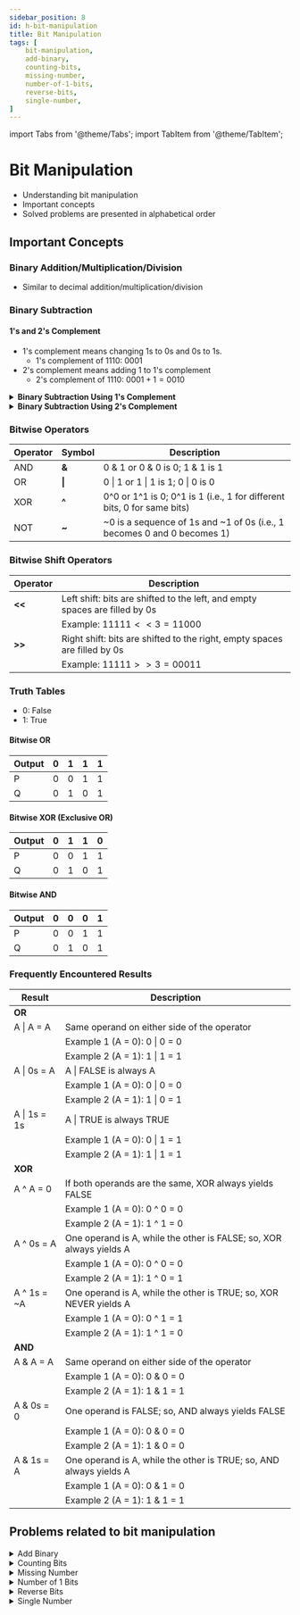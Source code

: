 ```yaml
---
sidebar_position: 8 
id: h-bit-manipulation 
title: Bit Manipulation
tags: [
    bit-manipulation,
    add-binary,
    counting-bits,
    missing-number,
    number-of-1-bits,
    reverse-bits,
    single-number,
]
---
```


import Tabs from '@theme/Tabs';
import TabItem from '@theme/TabItem';

# Bit Manipulation 

- Understanding bit manipulation 
- Important concepts 
- Solved problems are presented in alphabetical order

## Important Concepts

### Binary Addition/Multiplication/Division

- Similar to decimal addition/multiplication/division

### Binary Subtraction

#### 1's and 2's Complement

- 1's complement means changing 1s to 0s and 0s to 1s.
    + 1's complement of $1110$: $0001$
- 2's complement means adding 1 to 1's complement
    + 2's complement of $1110$: $0001 + 1 = 0010$ 

<details> 
<summary> <b>Binary Subtraction Using 1's Complement</b> </summary> 

<!-- #### Binary Subtraction Using 1's Complement -->

- We can subtract B from A using 1's Complement using the following steps:
    1. Both A and B must have same number of bits to start with 
        + 0s can be added in the beginning to make the number of bits equal
    2. Find 1's complement of B
    3. Add A to 1's complement of B
    4. There are two possibilities following the addtion in the step above. 
        + \#1: We'll have 1 extra bit in addition to the total number of bits in A or B.
        + \#2: We'll have the same number of bits as in A or B
    5. In the case of one additional bit, we do the following
        + First, separate the most significant bit (MSB) from the rest of the number
        + MSB is generally the bit farthest to the left of a binary number
        + Second, add the MSB to the rest of the number to get our result
    6. In the case of the same number of bits, we do the following
        + First, take 1's complement of the number 
        + Second, add a negative sign in front of it to get our result
- Example 1: $A = 1000$ and $B = 1110$ 
    1. 1's complement of B: $0001$
    2. $1000 + 0001 = 1001$
    3. 1's complement of $1001$ = $0110$ 
    4. $A - B = -0110$
- Example 2: $A = 1110$ and $B = 1000$ 
    1. 1's complement of B: $0111$
    2. $1110 + 0111 = 10101$
    3. We have $1$ (MSB) and $0101$
    4. $0101 + 0001 = 0110$
    5. $A - B = 0110$

</details>

<details> 
<summary> <b>Binary Subtraction Using 2's Complement</b> </summary> 

- We can subtract B from A using 2's Complement using the following steps:
    1. Both A and B must have same number of bits to start with 
        + 0s can be added in the beginning to make the number of bits equal
    2. Find 2's complement of B
    3. Add A to 2's complement of B
    4. There are two possibilities following the addtion in the step above. 
        + \#1: We'll have 1 extra bit in addition to the total number of bits in A or B.
        + \#2: We'll have the same number of bits as in A or B
    5. In the case of one additional bit, we do the following
        + Separate the most significant bit (MSB) from the rest of the number
        + MSB is generally the bit farthest to the left of a binary number
        + The rest of the number (without the MSB) is our result
    6. In the case of the same number of bits, we do the following
        + First, take 2's complement of the number 
        + Second, add a negative sign in front of it to get our result
- Example 1: $A = 1000$ and $B = 1110$ 
    1. 2's complement of B: $0010$
    2. $1000 + 0010 = 1010$
    3. 2's complement of $1010$ = $0110$ 
    4. $A - B = -0110$
- Example 2: $A = 1110$ and $B = 1000$ 
    1. 2's complement of B: $1000$
    2. $1110 + 1000 = 10110$
    3. We have $1$ (MSB) and $0110$
    4. $A - B = 0110$

</details>

### Bitwise Operators

|   Operator    |   Symbol  | Description                                                                |
|---------------|-----------|----------------------------------------------------------------------------|
|   AND         |   **&**   |   0 & 1 or 0 & 0 is 0; 1 & 1 is 1                                          |
|   OR          |   **\|**  |   0 \| 1 or 1 \| 1 is 1; 0 \| 0 is 0                                       |
|   XOR         |   **^**   |   0^0 or 1^1 is 0; 0^1 is 1 (i.e., 1 for different bits, 0 for same bits)  |
|   NOT         |   **\~**  |   ~0 is a sequence of 1s and ~1 of 0s (i.e., 1 becomes 0 and 0 becomes 1)  |

### Bitwise Shift Operators

|   Operator   |    Description                                                                 |
|--------------|--------------------------------------------------------------------------------|
|   **<<**     |    Left shift: bits are shifted to the left, and empty spaces are filled by 0s |
|              |    Example: $11111 << 3 = 11000$                                                |
|   **>>**     |    Right shift: bits are shifted to the right, empty spaces are filled by 0s   |
|              |    Example: $11111 >> 3 = 00011$                                               |

### Truth Tables

- 0: False
- 1: True 

#### Bitwise OR

|   Output  |   0   |   1   |   1  |    1   |
------------|-------|-------|------|--------|
|     P     |   0   |   0   |   1  |    1   | 
|     Q     |   0   |   1   |   0  |    1   |

#### Bitwise XOR (Exclusive OR)

|   Output  |   0   |   1   |   1  |    0   |
------------|-------|-------|------|--------|
|     P     |   0   |   0   |   1  |    1   | 
|     Q     |   0   |   1   |   0  |    1   |

#### Bitwise AND 

|   Output  |   0   |   0   |   0  |    1   |
------------|-------|-------|------|--------|
|     P     |   0   |   0   |   1  |    1   | 
|     Q     |   0   |   1   |   0  |    1   |

### Frequently Encountered Results 

|   Result          |    Description                                                            |
|-------------------|---------------------------------------------------------------------------|
|                                           **OR**                                              |
|   A \| A = A      |   Same operand on either side of the operator                             | 
|                   |   Example 1 (A = 0): 0 \| 0 = 0                                            |
|                   |   Example 2 (A = 1): 1 \| 1 = 1                                            | 
|   A \| 0s = A     |   A \| FALSE is always A                                                  | 
|                   |   Example 1 (A = 0): 0 \| 0 = 0                                            |
|                   |   Example 2 (A = 1): 1 \| 0 = 1                                            | 
|   A \| 1s = 1s    |   A \| TRUE is always TRUE                                                | 
|                   |   Example 1 (A = 0): 0 \| 1 = 1                                            |
|                   |   Example 2 (A = 1): 1 \| 1 = 1                                            | 
|                                           **XOR**                                             |
|   A ^ A = 0       |   If both operands are the same, XOR always yields FALSE                  | 
|                   |   Example 1 (A = 0): 0 ^ 0 = 0                                            |
|                   |   Example 2 (A = 1): 1 ^ 1 = 0                                            | 
|   A ^ 0s = A      |   One operand is A, while the other is FALSE; so, XOR always yields A     | 
|                   |   Example 1 (A = 0): 0 ^ 0 = 0                                            |
|                   |   Example 2 (A = 1): 1 ^ 0 = 1                                            | 
|   A ^ 1s = ~A     |   One operand is A, while the other is TRUE; so, XOR NEVER yields A       |
|                   |   Example 1 (A = 0): 0 ^ 1 = 1                                            |
|                   |   Example 2 (A = 1): 1 ^ 1 = 0                                            | 
|                                           **AND**                                             |
|   A & A = A       |   Same operand on either side of the operator                             | 
|                   |   Example 1 (A = 0): 0 & 0 = 0                                            |
|                   |   Example 2 (A = 1): 1 & 1 = 1                                            | 
|   A & 0s = 0      |   One operand is FALSE; so, AND always yields FALSE                       | 
|                   |   Example 1 (A = 0): 0 & 0 = 0                                            |
|                   |   Example 2 (A = 1): 1 & 0 = 0                                            | 
|   A & 1s = A      |   One operand is A, while the other is TRUE; so, AND always yields A      | 
|                   |   Example 1 (A = 0): 0 & 1 = 0                                            |
|                   |   Example 2 (A = 1): 1 & 1 = 1                                            | 

## Problems related to bit manipulation 

<details> 
<summary> Add Binary </summary> 

### [↗ See LeetCode Problem #67](https://leetcode.com/problems/add-binary/)

<Tabs>
<TabItem value="java" label="Java">

```java showLineNumbers
import java.math.BigInteger;

public class Solution {
    static String addBinary(String a, String b) {
        //  Approach 1: Might not be acceptable to the interviwer
//        return Integer.toBinaryString(
//                Integer.parseInt(a,2) + Integer.parseInt(b, 2));

        //  Approach 2: XOR a and b (to get respone without carry)
        //      AND a and b and then left shift by 1 (<< 1)
        //          (to get respone with carry)
        //      Set a = the respone without carry
        //      Set b = the respone with carry
        //      Continue while carry != 0

        BigInteger bigA = new BigInteger(a, 2);
        BigInteger bigB = new BigInteger(b, 2);

        BigInteger bigZero = new BigInteger("0", 2);

        BigInteger temp;
        BigInteger carry;

        while (bigB.compareTo(bigZero) != 0) {
            temp = bigA.xor(bigB);
            carry = bigA.and(bigB).shiftLeft(1);

            //  Update bigA
            bigA = temp;
            //  Update bigB
            bigB = carry;
        }

        return bigA.toString(2);
    }

    public static void main(String[] args) {
        // Example 1:
        String a1 = "11";
        String b1 = "1";
        //  O/P: "100"

        // Example 2:
         String a2 = "1010";
         String b2 = "1011";
        //  O/P: "10101"

        System.out.println(addBinary(a1, b1));
        System.out.println(addBinary(a2, b2));

    }
}
```

</TabItem>
</Tabs>

</details>

<details> 
<summary> Counting Bits </summary> 

### [↗ See LeetCode Problem #338](https://leetcode.com/problems/counting-bits/)

<Tabs>
<TabItem value="java" label="Java">

```java showLineNumbers
import java.util.Arrays;

public class Solution {
    static int[] countBits(int n) {

        int[] ans = new int[n + 1];

        for (int i = 1; i <= n; ++i) {

            //  i / 2 is i >> 1 (bit right shift operation)
            //  i % 2 is i & 1
            ans[i] = ans[i >> 1] + (i & 1);

        }

        return ans;
    }

    public static void main(String[] args) {

        // Example 1:
        int n1 = 2;
        //  O/P: [0,1,1]

        // Example 2:
        int n2 = 5;
        //  O/P: [0,1,1,2,1,2]

        // Example 3:
        int n3 = 55;

        System.out.println(Arrays.toString(countBits(n1)));
        System.out.println(Arrays.toString(countBits(n2)));
        System.out.println(Arrays.toString(countBits(n3)));

    }
}
```

</TabItem>
</Tabs>

</details>

<details> 
<summary> Missing Number </summary> 

### [↗ See LeetCode Problem #268](https://leetcode.com/problems/missing-number/)

<Tabs>
<TabItem value="java" label="Java">

```java showLineNumbers
public class Solution {
    static int missingNumber(int[] nums) {

        //  nums.length will always be in the given array
        //      but it won't appear as an index in the for loop
        int missing = nums.length;

        for (int i = 0; i < nums.length; i++) {
            missing ^= nums[i] ^ i;
        }

        return missing;
    }

    public static void main(String[] args) {

        // Example 1:
        int[] nums1 = {3, 0, 1};
        //  O/P: 2

        // Example 2:
        int[] nums2 = {0, 1};
        //  O/P: 2

        // Example 3:
        int[] nums3 = {9, 6, 4, 2, 3, 5, 7, 0, 1};
        //  O/P: 8

        // Example 4:
        int[] nums4 = {2, 0, 3};
        //  O/P: 2
        // 3^2^0^0^1^3^2

        System.out.println("Example 1: " + missingNumber(nums1));
        System.out.println("Example 2: " + missingNumber(nums2));
        System.out.println("Example 3: " + missingNumber(nums3));
        System.out.println("Example 4: " + missingNumber(nums4));

    }
 }
```

</TabItem>
</Tabs>

</details>

<details> 
<summary> Number of 1 Bits </summary> 

### [↗ See LeetCode Problem #191](https://leetcode.com/problems/number-of-1-bits/)

<Tabs>
<TabItem value="java" label="Java">

```java showLineNumbers
public class Solution {
    static int hammingWeight(int n) {
        int sum = 0;

        while (n != 0) {
            sum++;
            n = n & (n - 1);
//            n &= (n - 1);
        }

        return sum;
    }

    public static void main(String[] args) {

        // Example 1:
        int n1 = 0B00000000000000000000000000001011;
        //  O/P: 3

        // Example 2:
        int n2 = 0B00000000000000000000000010000000;
        //  O/P: 1

        //  Need to signed number issue
        // Example 3:
        //Input: n3 = 11111111111111111111111111111101
        //Output: 31

        System.out.println(hammingWeight(n1));
        System.out.println(Integer.toBinaryString(hammingWeight(n1)));
        System.out.println(hammingWeight(n2));
        System.out.println(Integer.toBinaryString(hammingWeight(n2)));
    }
}
```

</TabItem>
</Tabs>

</details>

<details> 
<summary> Reverse Bits </summary> 

### [↗ See LeetCode Problem #190](https://leetcode.com/problems/reverse-bits/)

<Tabs>
<TabItem value="java" label="Java">

```java showLineNumbers
// Doesn't work with negative signed integer

public class Solution {
    static int reverseBits(int n) {
        //   If n is 0 return 0
        if (n == 0) {
            return 0;
        }

        //   Initializing the result
        int result = 0;

        //   Loop through the given 32 bit (unsigned) integer
        for (int i = 0; i < 32; i++) {
            //  Bitwise leftshifting result
            result <<= 1;
            //  Adding 1 to result if & between righmost value of n
            //      and 1 is 1
            if ((n & 1) == 1) {
                result++;
            }

            //   Bitwise righshifting given n since the rightmost digit
            //       has been processed
            n >>= 1;
        }

        return result;

    }

    public static void main(String[] args) {

        // Example 1:
//        int n1 = 00000010100101000001111010011100;
        int n1 = 0B00000010100101000001111010011100;
        //  O/P: 964176192 (00111001011110000010100101000000)
        //                 (111001011110000010100101000000)

        // Example 2:
//        int n2 = 11111111111111111111111111111101;
        //  Wrong since left-most 1 represents negative
        //  int n2 = 0B11111111111111111111111111111101;
        //  First, flip 1's and 0's: to get 1's complement
        //  0B00000000000000000000000000000010;
        //  Then add 1: to get 2's complement
        //  0B00000000000000000000000000000011;
        //  So, we have:
//        long n2 = 0B00000000000000000000000000000011L;
        //  O/P: 3221225471 (10111111111111111111111111111111)

        System.out.println(reverseBits(n1));
        System.out.println(Integer.toBinaryString(reverseBits(n1)));
//        System.out.println(reverseBits(n2));
    }
}
```

</TabItem>
</Tabs>

</details>

<details> 
<summary> Single Number </summary> 

### [↗ See LeetCode Problem #136](https://leetcode.com/problems/single-number/)

<Tabs>
<TabItem value="java" label="Java">

```java showLineNumbers
public class Solution {
    static int singleNumber(int[] nums) {

        int result = 0;

        for (int i = 0; i < nums.length; i++) {
            result ^= nums[i];
        }

        return result;
    }

    public static void main(String[] args) {

        int[] nums1 = {2,2,1};
        //  O/P: 1

        int[] nums2 = {4,1,2,1,2};
        //  O/P: 4

        int[] nums3 = {1};
        //  O/P: 1

        System.out.println("Example 1: " + singleNumber(nums1));
        System.out.println("Example 2: " + singleNumber(nums2));
        System.out.println("Example 3: " + singleNumber(nums3));
    }
}
```

</TabItem>
</Tabs>

</details>
